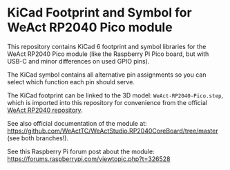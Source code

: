 # KiCad Footprint and Symbol for WeAct RP2040 Pico module

This repository contains KiCad 6 footprint and symbol libraries for the WeAct RP2040 Pico module (like the Raspberry Pi Pico board, but with USB-C and minor differences on used GPIO pins).

The KiCad symbol contains all alternative pin assignments so you can select which function each pin should serve.

The KiCad footprint can be linked to the 3D model: `WeAct-RP2040-Pico.step`, which is imported into this repository for convenience from the official [WeAct RP2040 repository](https://github.com/WeActTC/WeActStudio.RP2040CoreBoard).

See also official documentation of the module at: https://github.com/WeActTC/WeActStudio.RP2040CoreBoard/tree/master (see both branches!).

See this Raspberry Pi forum post about the module: https://forums.raspberrypi.com/viewtopic.php?t=326528
